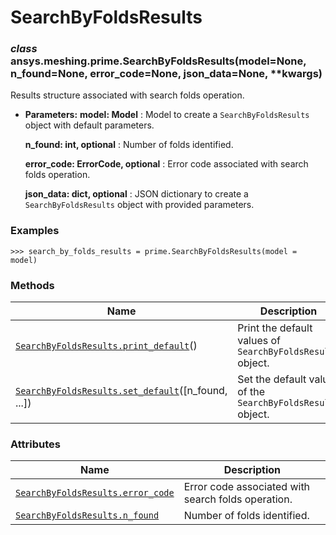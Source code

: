 # SearchByFoldsResults

<a id="ansys.meshing.prime.SearchByFoldsResults"></a>

### *class* ansys.meshing.prime.SearchByFoldsResults(model=None, n_found=None, error_code=None, json_data=None, \*\*kwargs)

Results structure associated with search folds operation.

* **Parameters:**
  **model: Model**
  : Model to create a `SearchByFoldsResults` object with default parameters.

  **n_found: int, optional**
  : Number of folds identified.

  **error_code: ErrorCode, optional**
  : Error code associated with search folds operation.

  **json_data: dict, optional**
  : JSON dictionary to create a `SearchByFoldsResults` object with provided parameters.

### Examples

```pycon
>>> search_by_folds_results = prime.SearchByFoldsResults(model = model)
```

<!-- !! processed by numpydoc !! -->

### Methods

| Name | Description |
|--------------------------------------------------------------------------------------------------------------------------------------------------------------------|--------------------------------------------------------------|
| [`SearchByFoldsResults.print_default`](ansys.meshing.prime.SearchByFoldsResults.print_default.md#ansys.meshing.prime.SearchByFoldsResults.print_default)()         | Print the default values of `SearchByFoldsResults` object.   |
| [`SearchByFoldsResults.set_default`](ansys.meshing.prime.SearchByFoldsResults.set_default.md#ansys.meshing.prime.SearchByFoldsResults.set_default)([n_found, ...]) | Set the default values of the `SearchByFoldsResults` object. |

### Attributes

| Name | Description |
|---------------------------------------------------------------------------------------------------------------------------------------------------|------------------------------------------------------|
| [`SearchByFoldsResults.error_code`](ansys.meshing.prime.SearchByFoldsResults.error_code.md#ansys.meshing.prime.SearchByFoldsResults.error_code)   | Error code associated with search folds operation.   |
| [`SearchByFoldsResults.n_found`](ansys.meshing.prime.SearchByFoldsResults.n_found.md#ansys.meshing.prime.SearchByFoldsResults.n_found)            | Number of folds identified.                          |
<!-- vale on -->